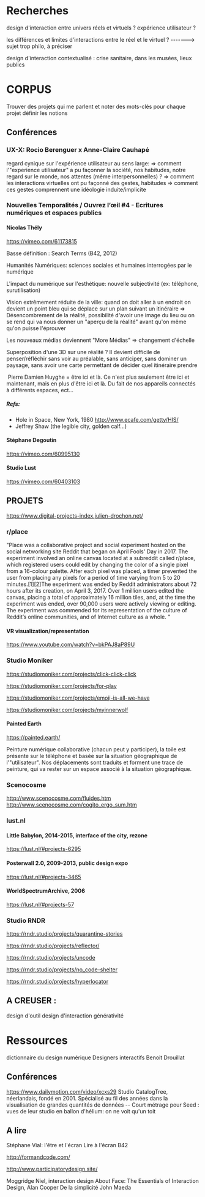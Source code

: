 # Recherches

design d'interaction entre univers réels et virtuels ? 
expérience utilisateur ?

les différences et limites d'interactions entre le réel et le virtuel ?
-------> sujet trop philo, à préciser

design d'interaction contextualisé : crise sanitaire, dans les musées, lieux publics

# CORPUS

Trouver des projets qui me parlent et noter des mots-clés pour chaque projet
définir les notions

## Conférences

### UX-X: Rocio Berenguer x Anne-Claire Cauhapé

regard cynique sur l'expérience utilisateur au sens large: 
=> comment l'"experience utilisateur" a pu façonner la société, nos habitudes, notre regard sur le monde, nos attentes (même interpersonnelles) ?
=> comment les interactions virtuelles ont pu façonné des gestes, habitudes 
=> comment ces gestes comprennent une idéologie induite/implicite

### Nouvelles Temporalités / Ouvrez l’œil #4 -  Ecritures numériques et espaces publics

#### Nicolas Thély

https://vimeo.com/61173815

Basse définition : 
Search Terms (B42, 2012)

Humanités Numériques: sciences sociales et humaines interrogées par le numérique

L'impact du numérique sur l'esthétique: 
	nouvelle subjectivité (ex: téléphone, surutilisation)

Vision extrêmement réduite de la ville: quand on doit aller à un endroit on devient un point bleu qui se déplace sur un plan suivant un itinéraire
=> Désencombrement de la réalité, possibilité d'avoir une image du lieu ou on se rend qui va nous donner un "aperçu de la réalité" avant qu'on même qu'on puisse l'éprouver

Les nouveaux médias deviennent "More Médias" => changement d'échelle

Superposition d'une 3D sur une réalité ?
Il devient difficile de penser/réfléchir sans voir au préalable, sans anticiper, sans dominer un paysage, sans avoir une carte permettant de décider quel itinéraire prendre

​		Pierre Damien Huyghe = être ici et là.
Ce n'est plus seulement être ici et maintenant, mais en plus d'être ici et là.
Du fait de nos appareils connectés à différents espaces, ect...

##### Refs:

- Hole in Space, New York, 1980 http://www.ecafe.com/getty/HIS/
- Jeffrey Shaw (the legible city, golden calf...)

#### Stéphane Degoutin

https://vimeo.com/60995130

#### Studio Lust

https://vimeo.com/60403103

## PROJETS

https://www.digital-projects-index.julien-drochon.net/

### r/place

"Place was a collaborative project and social experiment hosted on the social networking site Reddit that began on April Fools' Day in 2017. The experiment involved an online canvas located at a subreddit called r/place, which registered users could edit by changing the color of a single pixel from a 16-colour palette. After each pixel was placed, a timer prevented the user from placing any pixels for a period of time varying from 5 to 20 minutes.[1][2]The experiment was ended by Reddit administrators about 72 hours after its creation, on April 3, 2017. Over 1 million users edited the canvas, placing a total of approximately 16 million tiles, and, at the time the experiment was ended, over 90,000 users were actively viewing or editing. The experiment was commended for its representation of the culture of Reddit’s online communities, and of Internet culture as a whole. "

#### VR visualization/representation

https://www.youtube.com/watch?v=bkPAJ8aP89U

### Studio Moniker

https://studiomoniker.com/projects/click-click-click

https://studiomoniker.com/projects/for-play

https://studiomoniker.com/projects/emoji-is-all-we-have

https://studiomoniker.com/projects/myinnerwolf

#### Painted Earth

https://painted.earth/

Peinture numérique collaborative (chacun peut y participer), la toile est présente sur le téléphone et basée sur la situation géographique de l'"utilisateur". Nos déplacements sont traduits et forment une trace de peinture, qui va rester sur un espace associé à la situation géographique.

### Scenocosme

http://www.scenocosme.com/fluides.htm
http://www.scenocosme.com/cogito_ergo_sum.htm

### lust.nl

#### Little Babylon, 2014-2015, interface of the city, rezone

https://lust.nl/#projects-6295

#### Posterwall 2.0, 2009-2013, public design expo

https://lust.nl/#projects-3465

#### WorldSpectrumArchive, 2006

https://lust.nl/#projects-57

### Studio RNDR

https://rndr.studio/projects/quarantine-stories

https://rndr.studio/projects/reflector/

https://rndr.studio/projects/uncode

https://rndr.studio/projects/no_code-shelter

https://rndr.studio/projects/hyperlocator

## A CREUSER :

design d'outil
design d'interaction
générativité

# Ressources

dictionnaire du design numérique
Designers interactifs
Benoit Drouillat

## Conférences

https://www.dailymotion.com/video/xcxs29
Studio CatalogTree, néerlandais, fondé en 2001.
Spécialisé au fil des années dans la visualisation de grandes quantités de données
-- Court métrage pour Seed : vues de leur studio en ballon d'hélium: on ne voit qu'un toit

## A lire

Stéphane Vial: l'être et l'écran
Lire à l'écran B42

http://formandcode.com/

http://www.participatorydesign.site/

Moggridge Niel, interaction design
About Face: The Essentials of Interaction Design, Alan Cooper
De la simplicité John Maeda
